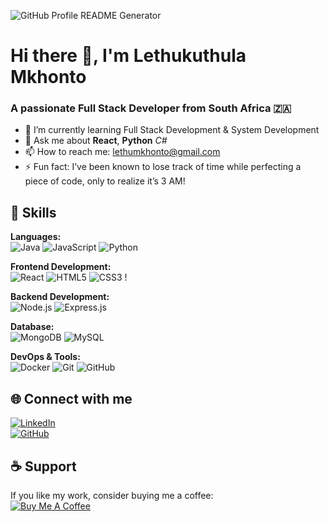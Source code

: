 ![GitHub Profile README Generator](https://img.shields.io/badge/-GitHub%20Profile%20README%20Generator-blue?style=flat-square&logo=github)

# Hi there 👋, I'm Lethukuthula Mkhonto

### A passionate Full Stack Developer from South Africa 🇿🇦

 
- 🌱 I’m currently learning Full Stack Development & System Development  
- 💬 Ask me about **React**, **Python** *C#* 
- 📫 How to reach me: [lethumkhonto@gmail.com](mailto:lethumkhonto@gmail.com)    
- ⚡ Fun fact: I’ve been known to lose track of time while perfecting a piece of code, only to realize it’s 3 AM!

## 🚀 Skills

**Languages:**  
![Java](https://img.shields.io/badge/-Java-black?style=flat-square&logo=java) ![JavaScript](https://img.shields.io/badge/-JavaScript-black?style=flat-square&logo=javascript) ![Python](https://img.shields.io/badge/-Python-black?style=flat-square&logo=python)

**Frontend Development:**  
![React](https://img.shields.io/badge/-React-black?style=flat-square&logo=react) ![HTML5](https://img.shields.io/badge/-HTML5-black?style=flat-square&logo=html5) ![CSS3](https://img.shields.io/badge/-CSS3-black?style=flat-square&logo=css3) !

**Backend Development:**  
![Node.js](https://img.shields.io/badge/-Node.js-black?style=flat-square&logo=node.js) ![Express.js](https://img.shields.io/badge/-Express.js-black?style=flat-square&logo=express)

**Database:**  
![MongoDB](https://img.shields.io/badge/-MongoDB-black?style=flat-square&logo=mongodb) ![MySQL](https://img.shields.io/badge/-MySQL-black?style=flat-square&logo=mysql)

**DevOps & Tools:**  
![Docker](https://img.shields.io/badge/-Docker-black?style=flat-square&logo=docker) ![Git](https://img.shields.io/badge/-Git-black?style=flat-square&logo=git) ![GitHub](https://img.shields.io/badge/-GitHub-black?style=flat-square&logo=github)

## 🌐 Connect with me

[![LinkedIn](https://img.shields.io/badge/-LinkedIn-blue?style=flat-square&logo=linkedin&logoColor=white)](https://www.linkedin.com/in/lethumkhonto/)  
[![GitHub](https://img.shields.io/badge/-GitHub-black?style=flat-square&logo=github)](https://github.com/lethum2197)  




## ☕ Support

If you like my work, consider buying me a coffee:  
[![Buy Me A Coffee](https://img.shields.io/badge/-Buy%20Me%20A%20Coffee-black?style=flat-square&logo=buy-me-a-coffee)](https://www.buymeacoffee.com/lethumkhonto)
